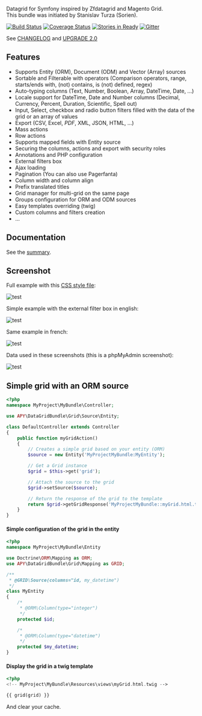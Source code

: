 Datagrid for Symfony inspired by Zfdatagrid and Magento Grid.  
This bundle was initiated by Stanislav Turza (Sorien).

[![Build Status](https://secure.travis-ci.org/APY/APYDataGridBundle.png?branch=master)](http://travis-ci.org/APY/APYDataGridBundle) 
[![Coverage Status](https://coveralls.io/repos/github/APY/APYDataGridBundle/badge.svg?branch=test-improvement)](https://coveralls.io/github/APY/APYDataGridBundle?branch=test-improvement)
[![Stories in Ready](https://badge.waffle.io/APY/APYDataGridBundle.svg?label=ready&title=Ready)](http://waffle.io/APY/APYDataGridBundle)
[![Gitter](https://badges.gitter.im/APY/APYDataGridBundle.svg)](https://gitter.im/APY/APYDataGridBundle?utm_source=badge&utm_medium=badge&utm_campaign=pr-badge)

See [CHANGELOG](https://github.com/APY/APYDataGridBundle/blob/master/CHANGELOG.md) and [UPGRADE 2.0](https://github.com/APY/APYDataGridBundle/blob/master/UPGRADE-2.0.md)

## Features

- Supports Entity (ORM), Document (ODM) and Vector (Array) sources
- Sortable and Filterable with operators (Comparison operators, range, starts/ends with, (not) contains, is (not) defined, regex)
- Auto-typing columns (Text, Number, Boolean, Array, DateTime, Date, ...)
- Locale support for DateTime, Date and Number columns (Decimal, Currency, Percent, Duration, Scientific, Spell out)
- Input, Select, checkbox and radio button filters filled with the data of the grid or an array of values
- Export (CSV, Excel, _PDF_, XML, JSON, HTML, ...)
- Mass actions
- Row actions
- Supports mapped fields with Entity source
- Securing the columns, actions and export with security roles
- Annotations and PHP configuration
- External filters box
- Ajax loading
- Pagination (You can also use Pagerfanta)
- Column width and column align
- Prefix translated titles
- Grid manager for multi-grid on the same page
- Groups configuration for ORM and ODM sources
- Easy templates overriding (twig)
- Custom columns and filters creation
- ...

## Documentation

See the [summary](Resources/doc/summary.md).

## Screenshot

Full example with this [CSS style file](https://github.com/APY/APYDataGridBundle/blob/master/Resources/doc/grid_configuration/working_example.css):

![test](https://github.com/APY/APYDataGridBundle/blob/master/Resources/doc/images/screenshot_full.png?raw=true)

Simple example with the external filter box in english:

![test](https://github.com/APY/APYDataGridBundle/blob/master/Resources/doc/images/screenshot_en.png?raw=true)

Same example in french:

![test](https://github.com/APY/APYDataGridBundle/blob/master/Resources/doc/images/screenshot_fr.png?raw=true)

Data used in these screenshots (this is a phpMyAdmin screenshot):

![test](https://github.com/APY/APYDataGridBundle/blob/master/Resources/doc/images/screenshot_database.png?raw=true)

## Simple grid with an ORM source

```php
<?php
namespace MyProject\MyBundle\Controller;

use APY\DataGridBundle\Grid\Source\Entity;

class DefaultController extends Controller
{
	public function myGridAction()
	{
		// Creates a simple grid based on your entity (ORM)
		$source = new Entity('MyProjectMyBundle:MyEntity');

		// Get a Grid instance
		$grid = $this->get('grid');

		// Attach the source to the grid
		$grid->setSource($source);

		// Return the response of the grid to the template
		return $grid->getGridResponse('MyProjectMyBundle::myGrid.html.twig');
	}
}
```

#### Simple configuration of the grid in the entity

```php
<?php
namespace MyProject\MyBundle\Entity

use Doctrine\ORM\Mapping as ORM;
use APY\DataGridBundle\Grid\Mapping as GRID;

/**
 * @GRID\Source(columns="id, my_datetime")
 */
class MyEntity
{
	/*
	 * @ORM\Column(type="integer")
	 */
	protected $id;

	/*
	 * @ORM\Column(type="datetime")
	 */
	protected $my_datetime;
}
```

#### Display the grid in a twig template

```php
<?php
<!-- MyProject\MyBundle\Resources\views\myGrid.html.twig -->

{{ grid(grid) }}
```

And clear your cache.


